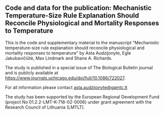 ## Code and data for the publication: **Mechanistic Temperature-Size Rule Explanation Should Reconcile Physiological and Mortality Responses to Temperature**

This is the code and supplementary material to the manuscript "Mechanistic temperature-size rule explanation should reconcile physiological and mortality responses to temperature" by Asta Audzijonyte, Egle Jakubavičiūtė, Max Lindmark and Shane A. Richards. 

The study is published in a special issue of The Biological Bulletin journal and is publicly available at https://www.journals.uchicago.edu/doi/full/10.1086/722027. 

For all information please contact asta.audzijonyte@gamtc.lt 

The study has been supported by the European Regional Development Fund (project No 01.2.2-LMT-K-718-02-0006) under grant agreement with the Research Council of Lithuania (LMTLT).

